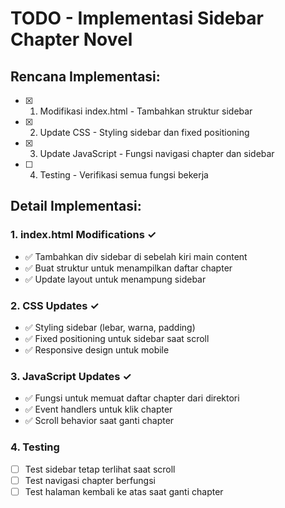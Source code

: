 # TODO - Implementasi Sidebar Chapter Novel

## Rencana Implementasi:
- [x] 1. Modifikasi index.html - Tambahkan struktur sidebar
- [x] 2. Update CSS - Styling sidebar dan fixed positioning
- [x] 3. Update JavaScript - Fungsi navigasi chapter dan sidebar
- [ ] 4. Testing - Verifikasi semua fungsi bekerja

## Detail Implementasi:

### 1. index.html Modifications ✓
- ✅ Tambahkan div sidebar di sebelah kiri main content
- ✅ Buat struktur untuk menampilkan daftar chapter
- ✅ Update layout untuk menampung sidebar

### 2. CSS Updates ✓
- ✅ Styling sidebar (lebar, warna, padding)
- ✅ Fixed positioning untuk sidebar saat scroll
- ✅ Responsive design untuk mobile

### 3. JavaScript Updates ✓
- ✅ Fungsi untuk memuat daftar chapter dari direktori
- ✅ Event handlers untuk klik chapter
- ✅ Scroll behavior saat ganti chapter

### 4. Testing
- [ ] Test sidebar tetap terlihat saat scroll
- [ ] Test navigasi chapter berfungsi
- [ ] Test halaman kembali ke atas saat ganti chapter
